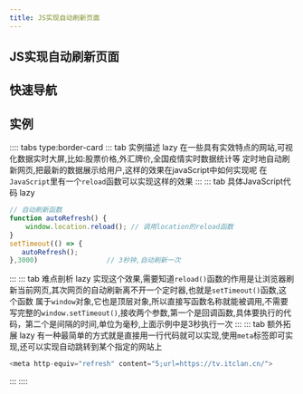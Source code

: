 ```yaml
---
title: JS实现自动刷新页面
---
```


## JS实现自动刷新页面

## 快速导航

<TOC />

<jingdiantexiao-autoRefresh />


## 实例

:::: tabs type:border-card
::: tab 实例描述 lazy
在一些具有实效特点的网站,可视化数据实时大屏,比如:股票价格,外汇牌价,全国疫情实时数据统计等
定时地自动刷新网页,把最新的数据展示给用户,这样的效果在javaScript中如何实现呢
在`JavaScript`里有一个`reload`函数可以实现这样的效果
:::
::: tab 具体JavaScript代码 lazy
```js
// 自动刷新函数
function autoRefresh() {
    window.location.reload(); // 调用location的reload函数
}
setTimeout(() => {
   autoRefresh();
},3000)                 // 3秒钟,自动刷新一次
```
:::
::: tab 难点剖析 lazy
实现这个效果,需要知道`reload()`函数的作用是让浏览器刷新当前网页,其次网页的自动刷新离不开一个定时器,也就是`setTimeout()`函数,这个函数
属于`window`对象,它也是顶层对象,所以直接写函数名称就能被调用,不需要写完整的`window.setTimeout()`,接收两个参数,第一个是回调函数,具体要执行的代码，第二个是间隔的时间,单位为毫秒,上面示例中是3秒执行一次
:::
::: tab 额外拓展 lazy
有一种最简单的方式就是直接用一行代码就可以实现,使用`meta`标签即可实现,还可以实现自动跳转到某个指定的网站上
```js
<meta http-equiv="refresh" content="5;url=https://tv.itclan.cn/"> 
```
:::
::::

<footer-FooterLink :isShareLink="true" :isDaShang="true" />

